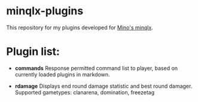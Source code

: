 # minqlx-plugins

This repository for my plugins developed for [Mino's minqlx](https://github.com/MinoMino/minqlx "MinoMino/minqlx").

# Plugin list:

- **commands**
Response permitted command list to player, based on currently loaded plugins in markdown.

- **rdamage**
Displays end round damage statistic and best round damager. Supported gametypes: clanarena, domination, freezetag